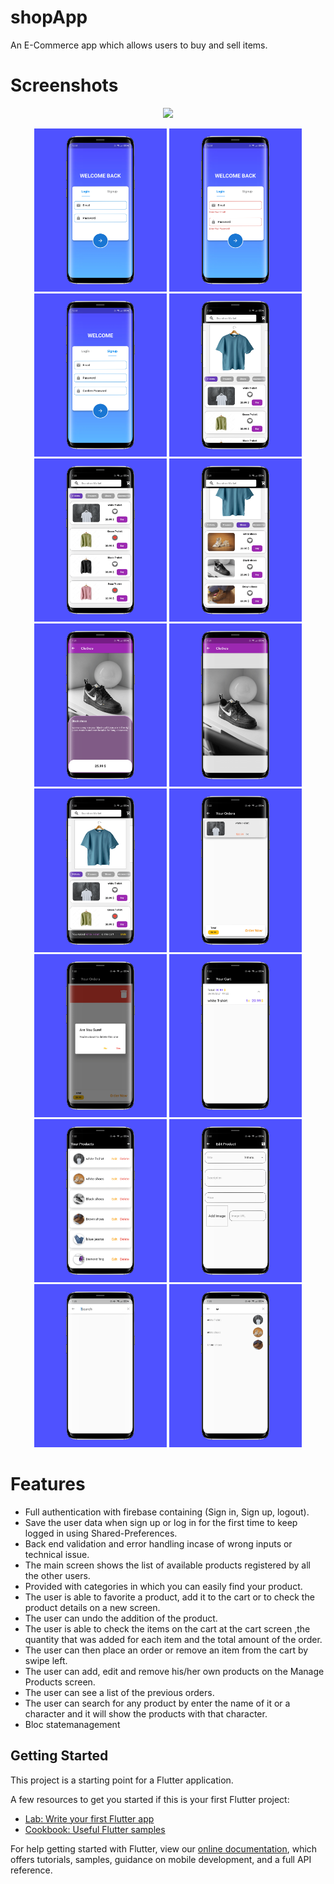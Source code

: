# shopApp
An E-Commerce app which allows users to buy and sell items.

# Screenshots

<p align="center"><img src='shopPics/shopGif.gif'height="500"/></p>
<p align="center">
  <img src='shopPics/shop1.png'width="42%"/>  
  <img src='shopPics/shop2.png'width="42%"/>  
  <img src='shopPics/shop3.png'width="42%"/>  
  <img src='shopPics/shop4.png'width="42%"/>  
  <img src='shopPics/shop5.png'width="42%"/>  
  <img src='shopPics/shop6.png'width="42%"/>  
  <img src='shopPics/shop7.png'width="42%"/>  
  <img src='shopPics/shop8.png'width="42%"/>  
  <img src='shopPics/shop9.png'width="42%"/>  
  <img src='shopPics/shop10.png'width="42%"/>  
  <img src='shopPics/shop11.png'width="42%"/>  
  <img src='shopPics/shop12.png'width="42%"/>  
  <img src='shopPics/shop13.png'width="42%"/>  
  <img src='shopPics/shop14.png'width="42%"/>  
  <img src='shopPics/shop15.png'width="42%"/>  
  <img src='shopPics/shop16.png'width="42%"/>  
</p>

# Features
- Full authentication with firebase containing (Sign in, Sign up, logout).
- Save the user data when sign up or log in for the first time to keep logged in using Shared-Preferences.
- Back end validation and error handling incase of wrong inputs or technical issue.
- The main screen shows the list of available products registered by all the other users.
- Provided with categories in which you can easily find your product.
- The user is able to favorite a product, add it to the cart or to check the product details on a new screen.
- The user can undo the addition of the product.
- The user is able to check the items on the cart at the cart screen ,the quantity that was added for each item and the total amount of the order.
- The user can then place an order or remove an item from the cart by swipe left.
- The user can add, edit and remove his/her own products on the Manage Products screen.
- The user can see a list of the previous orders.
- The user can search for any product by enter the name of it or a character and it will show the products with that character.
- Bloc statemanagement

## Getting Started

This project is a starting point for a Flutter application.

A few resources to get you started if this is your first Flutter project:

- [Lab: Write your first Flutter app](https://flutter.dev/docs/get-started/codelab)
- [Cookbook: Useful Flutter samples](https://flutter.dev/docs/cookbook)

For help getting started with Flutter, view our
[online documentation](https://flutter.dev/docs), which offers tutorials,
samples, guidance on mobile development, and a full API reference.
